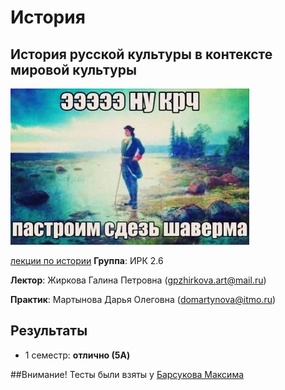 # История
## История русской культуры в контексте мировой культуры

<img alt="pls expell me" src="https://github.com/Gastozavr/itmo/blob/main/pictures/history.jpg" height="250">

[лекции по истории](https://disk.yandex.ru/d/8pxwf3wspCZphA)
**Группа**: ИРК 2.6

**Лектор**: Жиркова Галина Петровна (gpzhirkova.art@mail.ru)

**Практик**: Мартынова Дарья Олеговна (domartynova@itmo.ru)

## Результаты

- 1 семестр: **отлично (5A)**

##Внимание!
Тесты были взяты у [Барсукова Максима](https://github.com/maxbarsukov)